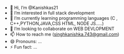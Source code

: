 - 👋 Hi, I’m @Kanishkas21
- 👀 I’m interested in full stack development 
- 🌱 I’m currently learning programming languages (C , C++,PYTHON,JAVA,CSS HTML, NODE JS.....)
- 💞️ I’m looking to collaborate on WEB DEVLOPMENT
- 📫 How to reach me (singhkanishka.743@gmail.com)
- 😄 Pronouns: ...
- ⚡ Fun fact: ...

<!---
Kanishkas21/Kanishkas21 is a ✨ special ✨ repository because its `README.md` (this file) appears on your GitHub profile.
You can click the Preview link to take a look at your changes.
--->
